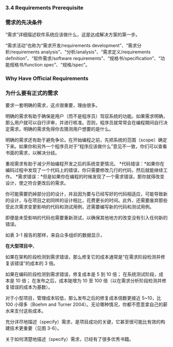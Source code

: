 ### 3.4 Requirements Prerequisite
### 需求的先决条件



“需求”详细描述软件系统应该做什么，这是达成解决方案的第一步。

“需求活动”也称为“需求开发/requirements development”、“需求分析/requirements analysis”、“分析/analysis”、“需求定义/requirements definition”、“软件需求/software requirements”、“规格书/specification”、“功能规格书/function spec”、“规格/spec”。



### Why Have Official Requirements
### 为什么要有正式的需求

要求一套明确的需求，这点很重要，理由很多。

明确的需求有助于确保是用户（而不是程序员）驾驭系统的功能。如果需求明确，那么用户就可以自行评审，并进行核准。否则，程序员就常常会在编程期间自行决定需求。明确的需求免得你去猜测用户想要的是什么。


明确的需求还有助于避免争论。在开始编程之前，先把系统的范围（scope）确定下来。如果你和另外一个程序员对于“程序应该做什么”意见不一致，你们可以查看书面的需求，以解决分歧。


重视需求有助于减少开始编程开发之后的系统变更情况。
*代码错误：*如果你在编码过程中发现了一个代码上的错误，你只需要修改几行的代码，然后就能继续工作。
*需求错误：*但是如果你在编程的时候发现了一个需求错误，那你就得改变设计，使之符合更改后的需求。


你可能需要扔掉部分旧的设计，并且因为要与已经写好的代码相适应，可能导致新的设计，与在项目之初同样的设计相比，花费更长的时间。此外，还需要废弃那些受此次需求变更影响的代码和测试用例，还需要编写新的代码和测试用例。

即便是未受影响的代码也需要重新测试，以确保其他地方的改变没有引入任何新的错误。


如表 3-1 报告的那样，来自众多组织的数据显示，

**在大型项目中**，

如果在架构阶段检测到需求错误，那么修复它的成本通常是“在需求阶段检测并修复该错误”的成本的 3 倍。

如果在编码阶段检测到需求错误，修复成本是 5 到 10 倍；
在系统测试阶段，成本是 10 倍；
在发布之后，成本陡增为 10 至 100 倍（以在需求分析阶段检测并修复错误的成本为基数）。

对于小型项目，管理成本较低，那么发布之后的修复成本倍数更接近 5~10，比 100 小得多（Boehm and Turner 2004）。无论哪种情况，你都不愿意拿自己的薪水来支付这些成本。


充分详尽地描述（specify）需求，是项目成功的关键，它甚至很可能比有效的构建技术更重要（见图 3-6）。

关于如何清楚地描述（specify）需求，已经有了很多优秀书籍。


